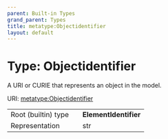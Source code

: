 ```yaml
---
parent: Built-in Types
grand_parent: Types
title: metatype:Objectidentifier
layout: default
---
```


# Type: Objectidentifier


A URI or CURIE that represents an object in the model.

URI: [metatype:Objectidentifier](https://csolink.github.io/csolinkml/docs/types/Objectidentifier)

|  |  |  |
| --- | --- | --- |
| Root (builtin) type | | **ElementIdentifier** |
| Representation | | str |
